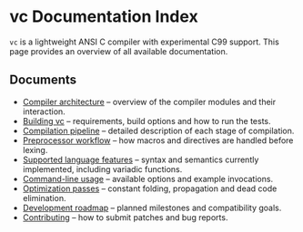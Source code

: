 # vc Documentation Index

`vc` is a lightweight ANSI C compiler with experimental C99 support. This page
provides an overview of all available documentation.

## Documents

- [Compiler architecture](architecture.md) – overview of the compiler modules
  and their interaction.
- [Building vc](building.md) – requirements, build options and how to run the
  tests.
- [Compilation pipeline](pipeline.md) – detailed description of each stage of
  compilation.
- [Preprocessor workflow](preprocessor.md) – how macros and directives are
  handled before lexing.
- [Supported language features](language_features.md) – syntax and semantics
  currently implemented, including variadic functions.
- [Command-line usage](command_line.md) – available options and example
  invocations.
- [Optimization passes](optimization.md) – constant folding, propagation and
  dead code elimination.
- [Development roadmap](roadmap.md) – planned milestones and compatibility
  goals.
- [Contributing](../CONTRIBUTING.md) – how to submit patches and bug reports.
